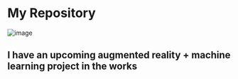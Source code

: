 # My Repository
<!---![image](https://drive.google.com/file/d/1GOuo3397rpxLVLivfORxD4vvPWPVsw5Q/view?usp=sharing) --->
![image](https://drive.google.com/uc?export=view&id=1GOuo3397rpxLVLivfORxD4vvPWPVsw5Q)
<h2> I have an upcoming augmented reality + machine learning project in the works
